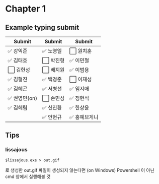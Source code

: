 # Chapter 1 

## Example typing submit

|Submit|Submit|Submit|
| ----- | ----- | ----- |
|✅ 강익준     |✅ 노영일 |⬜️ 원치훈     |
|✅ 김태호     |⬜️ 박진형 |✅ 이민철     |
|⬜️ 김현성     |⬜️ 배지원 |✅ 이범용     |
|✅ 김형진     |✅ 백경준 |⬜️ 이재성     |
|✅ 김혜곤     |✅ 서병선 |✅ 임지애     |
|✅ 권영민(on) |⬜️ 손민성 |✅ 정현석     |
|✅ 김혜림     |✅ 신진환 |✅ 한상윤     |
|             |✅ 안현규 |✅ 홍예브게니  |

## Tips


### lissajous
```
$lissajous.exe > out.gif 
```

로 생성한 out.gif 파일이 생성되지 않는다면 (on Windows)
Powershell 이 아닌 cmd 창에서 실행해볼 것
